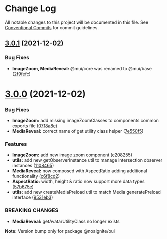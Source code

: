 # Change Log

All notable changes to this project will be documented in this file.
See [Conventional Commits](https://conventionalcommits.org) for commit guidelines.

## [3.0.1](https://github.com/noaignite/oui/compare/@noaignite/oui@3.0.0...@noaignite/oui@3.0.1) (2021-12-02)


### Bug Fixes

* **ImageZoom, MediaReveal:** @mui/core was renamed to @mui/base ([2f9fefc](https://github.com/noaignite/oui/commit/2f9fefcff4c496276e2b41550d647bcdf164e259))





# [3.0.0](https://github.com/noaignite/oui/compare/@noaignite/oui@2.0.1...@noaignite/oui@3.0.0) (2021-12-02)


### Bug Fixes

* **ImageZoom:** add missing imageZoomClasses to components common exports file ([0718a8e](https://github.com/noaignite/oui/commit/0718a8ee0bece89ab3128b062d73d4dc936cca71))
* **MediaReveal:** correct name of get utility class helper ([7e550f5](https://github.com/noaignite/oui/commit/7e550f5fcdced3971a7d72317e1e13745229daab))


### Features

* **ImageZoom:** add new image zoom component ([c208255](https://github.com/noaignite/oui/commit/c20825523fe0f6ee98d8e1132aa1e94163108ffa))
* **utils:** add new getObserverInstance util to manage intersection observer instances ([1108465](https://github.com/noaignite/oui/commit/1108465302a8c3bd17ada411cb174cb8bab6448e))
* **MediaReveal:** now composed with AspectRatio adding additional functionality ([c6f8cd2](https://github.com/noaignite/oui/commit/c6f8cd20965de3dd905b55e1e3ecd8556b9afd52))
* **AspectRatio:** width, height & ratio now support more data types ([57b675e](https://github.com/noaignite/oui/commit/57b675e2945b2c1a2c9f5f024a306563e34febe9))
* **utils:** add new createMediaPreload util to match Media generatePreload interface ([9531eb3](https://github.com/noaignite/oui/commit/9531eb3fb9866d72c4ef6e8c1cc9fa27bc109b3f))


### BREAKING CHANGES

* **MediaReveal:** getAvatarUtilityClass no longer exists







**Note:** Version bump only for package @noaignite/oui
